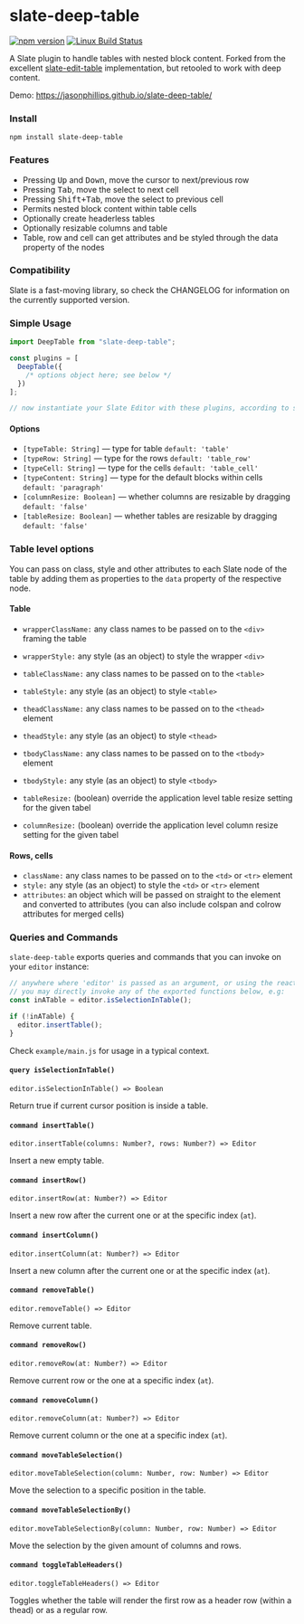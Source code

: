 # slate-deep-table

[![npm version](https://badge.fury.io/js/slate-deep-table.svg)](https://badge.fury.io/js/slate-deep-table)
[![Linux Build Status](https://travis-ci.org/jasonphillips/slate-deep-table.png?branch=master)](https://travis-ci.org/jasonphillips/slate-deep-table)

A Slate plugin to handle tables with nested block content. Forked from the excellent [slate-edit-table](https://github.com/GitbookIO/slate-edit-table) implementation, but retooled to work with deep content.

Demo: https://jasonphillips.github.io/slate-deep-table/

### Install

```
npm install slate-deep-table
```

### Features

- Pressing <kbd>Up</kbd> and <kbd>Down</kbd>, move the cursor to next/previous row
- Pressing <kbd>Tab</kbd>, move the select to next cell
- Pressing <kbd>Shift+Tab</kbd>, move the select to previous cell
- Permits nested block content within table cells
- Optionally create headerless tables
- Optionally resizable columns and table
- Table, row and cell can get attributes and be styled through the data property of the nodes

### Compatibility

Slate is a fast-moving library, so check the CHANGELOG for information on the currently supported version.

### Simple Usage

```js
import DeepTable from "slate-deep-table";

const plugins = [
  DeepTable({
    /* options object here; see below */
  })
];

// now instantiate your Slate Editor with these plugins, according to slate documentation
```

#### Options

- `[typeTable: String]` — type for table `default: 'table'`
- `[typeRow: String]` — type for the rows `default: 'table_row'`
- `[typeCell: String]` — type for the cells `default: 'table_cell'`
- `[typeContent: String]` — type for the default blocks within cells `default: 'paragraph'`
- `[columnResize: Boolean]` — whether columns are resizable by dragging `default: 'false'`
- `[tableResize: Boolean]` — whether tables are resizable by dragging `default: 'false'`

### Table level options

You can pass on class, style and other attributes to each Slate node of the table by adding them as properties to the `data` property of the respective node.

#### Table

- `wrapperClassName:` any class names to be passed on to the `<div>` framing the table
- `wrapperStyle:` any style (as an object) to style the wrapper `<div>`
- `tableClassName:` any class names to be passed on to the `<table>`
- `tableStyle:` any style (as an object) to style `<table>`
- `theadClassName:` any class names to be passed on to the `<thead>` element
- `theadStyle:` any style (as an object) to style `<thead>`
- `tbodyClassName:` any class names to be passed on to the `<tbody>` element
- `tbodyStyle:` any style (as an object) to style `<tbody>`

- `tableResize:` (boolean) override the application level table resize setting for the given tabel
- `columnResize:` (boolean) override the application level column resize setting for the given tabel

#### Rows, cells

- `className:` any class names to be passed on to the `<td>` or `<tr>` element
- `style:` any style (as an object) to style the `<td>` or `<tr>` element
- `attributes`: an object which will be passed on straight to the element and converted to attributes (you can also include colspan and colrow attributes for merged cells)

### Queries and Commands

`slate-deep-table` exports queries and commands that you can invoke on your `editor` instance:

```js
// anywhere where 'editor' is passed as an argument, or using the react Component's ref,
// you may directly invoke any of the exported functions below, e.g:
const inATable = editor.isSelectionInTable();

if (!inATable) {
  editor.insertTable();
}
```

Check `example/main.js` for usage in a typical context.

#### `query isSelectionInTable()`

`editor.isSelectionInTable() => Boolean`

Return true if current cursor position is inside a table.

#### `command insertTable()`

`editor.insertTable(columns: Number?, rows: Number?) => Editor`

Insert a new empty table.

#### `command insertRow()`

`editor.insertRow(at: Number?) => Editor`

Insert a new row after the current one or at the specific index (`at`).

#### `command insertColumn()`

`editor.insertColumn(at: Number?) => Editor`

Insert a new column after the current one or at the specific index (`at`).

#### `command removeTable()`

`editor.removeTable() => Editor`

Remove current table.

#### `command removeRow()`

`editor.removeRow(at: Number?) => Editor`

Remove current row or the one at a specific index (`at`).

#### `command removeColumn()`

`editor.removeColumn(at: Number?) => Editor`

Remove current column or the one at a specific index (`at`).

#### `command moveTableSelection()`

`editor.moveTableSelection(column: Number, row: Number) => Editor`

Move the selection to a specific position in the table.

#### `command moveTableSelectionBy()`

`editor.moveTableSelectionBy(column: Number, row: Number) => Editor`

Move the selection by the given amount of columns and rows.

#### `command toggleTableHeaders()`

`editor.toggleTableHeaders() => Editor`

Toggles whether the table will render the first row as a header row (within a thead) or as a regular row.
